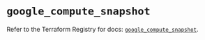 # `google_compute_snapshot`

Refer to the Terraform Registry for docs: [`google_compute_snapshot`](https://registry.terraform.io/providers/hashicorp/google-beta/6.18.1/docs/resources/google_compute_snapshot).
